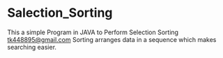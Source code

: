 # Salection_Sorting
This a simple Program in  JAVA to Perform Selection Sorting 
tk448895@gmail.com
Sorting arranges data in a sequence which makes searching easier.
